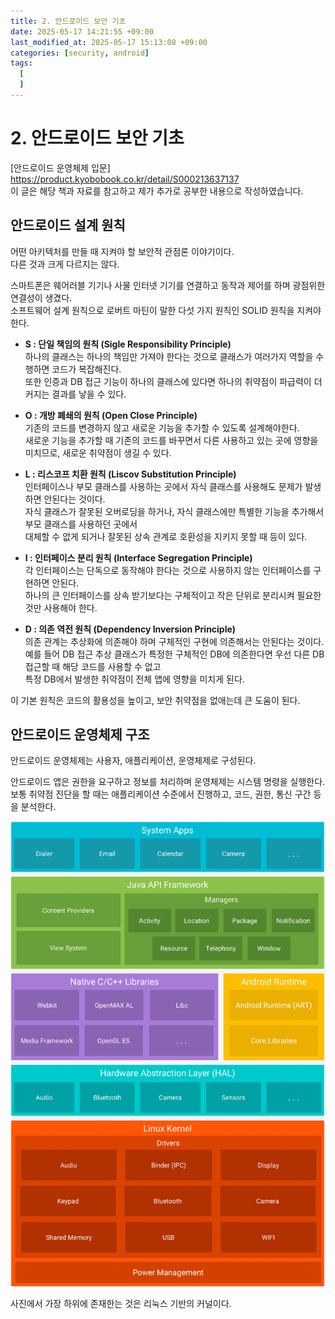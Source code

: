 ```yaml
---
title: 2. 안드로이드 보안 기초
date: 2025-05-17 14:21:55 +09:00
last_modified_at: 2025-05-17 15:13:08 +09:00
categories: [security, android]
tags:
  [
  ]
---
```


# **2. 안드로이드 보안 기초**

[안드로이드 운영체제 입문] https://product.kyobobook.co.kr/detail/S000213637137<br>
이 글은 해당 책과 자료를 참고하고 제가 추가로 공부한 내용으로 작성하였습니다.

## 안드로이드 설계 원칙
어떤 아키텍처를 만들 때 지켜야 할 보안적 관점론 이야기이다.<br>
다른 것과 크게 다르지는 않다.<br>

스마트폰은 웨어러블 기기나 사물 인터넷 기기를 연결하고 동작과 제어를 하며 광점위한 연결성이 생겼다.<br>
소프트웨어 설계 원칙으로 로버트 마틴이 말한 다섯 가지 원칙인 SOLID 원칙을 지켜야 한다.

- **S : 단일 책임의 원칙 (Sigle Responsibility Principle)**<br>
하나의 클래스는 하나의 책임만 가져야 한다는 것으로 클래스가 여러가지 역할을 수행하면 코드가 복잡해진다.<br>
또한 인증과 DB 접근 기능이 하나의 클래스에 있다면 하나의 취약점이 파급력이 더 커지는 결과를 낳을 수 있다.<br>

- **O : 개방 폐쇄의 원칙 (Open Close Principle)**<br>
기존의 코드를 변경하지 않고 새로운 기능을 추가할 수 있도록 설계해야한다.<br>
새로운 기능을 추가할 때 기존의 코드를 바꾸면서 다른 사용하고 있는 곳에 영향을 미치므로, 새로운 취약점이 생길 수 있다.<br>

- **L : 리스코프 치환 원칙 (Liscov Substitution Principle)**<br>
인터페이스나 부모 클래스를 사용하는 곳에서 자식 클래스를 사용해도 문제가 발생하면 안된다는 것이다.<br>
자식 클래스가 잘못된 오버로딩을 하거나, 자식 클래스에만 특별한 기능을 추가해서 부모 클래스를 사용하던 곳에서<br>
대체할 수 없게 되거나 잘못된 상속 관계로 호환성을 지키지 못할 때 등이 있다.

- **I : 인터페이스 분리 원칙 (Interface Segregation Principle)**<br>
각 인터페이스는 단독으로 동작해야 한다는 것으로 사용하지 않는 인터페이스를 구현하면 안된다.<br>
하나의 큰 인터페이스를 상속 받기보다는 구체적이고 작은 단위로 분리시켜 필요한 것만 사용해야 한다.<br>

- **D : 의존 역전 원칙 (Dependency Inversion Principle)**<br>
의존 관계는 추상화에 의존해야 하며 구체적인 구현에 의존해서는 안된다는 것이다.<br>
예를 들어 DB 접근 추상 클래스가 특정한 구체적인 DB에 의존한다면 우선 다른 DB 접근할 때 해당 코드를 사용할 수 없고<br>
특정 DB에서 발생한 취약점이 전체 앱에 영향을 미치게 된다.

이 기본 원칙은 코드의 활용성을 높이고, 보안 취약점을 없애는데 큰 도움이 된다.<br>

## 안드로이드 운영체제 구조
안드로이드 운영체제는 사용자, 애플리케이션, 운영체제로 구성된다.<br>

안드로이드 앱은 권한을 요구하고 정보를 처리하며 운영체제는 시스템 명령을 실행한다.<br>
보통 취약점 진단을 할 때는 애플리케이션 수준에서 진행하고, 코드, 권한, 통신 구간 등을 분석한다.<br>

![image](../assets/img/security/android/and_os.PNG)<br>

사진에서 가장 하위에 존재한는 것은 리눅스 기반의 커널이다.<br>